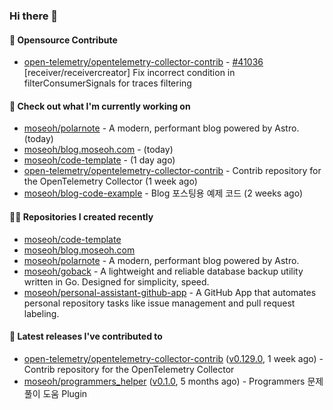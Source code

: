 ### Hi there 👋

#### 🎉 Opensource Contribute

- [open-telemetry/opentelemetry-collector-contrib](https://github.com/open-telemetry/opentelemetry-collector-contrib) - [#41036](https://github.com/open-telemetry/opentelemetry-collector-contrib/pull/41036) [receiver/receivercreator] Fix incorrect condition in filterConsumerSignals for traces filtering

#### 👷 Check out what I'm currently working on

- [moseoh/polarnote](https://github.com/moseoh/polarnote) - A modern, performant blog powered by Astro. (today)
- [moseoh/blog.moseoh.com](https://github.com/moseoh/blog.moseoh.com) -  (today)
- [moseoh/code-template](https://github.com/moseoh/code-template) -  (1 day ago)
- [open-telemetry/opentelemetry-collector-contrib](https://github.com/open-telemetry/opentelemetry-collector-contrib) - Contrib repository for the OpenTelemetry Collector (1 week ago)
- [moseoh/blog-code-example](https://github.com/moseoh/blog-code-example) - Blog 포스팅용 예제 코드 (2 weeks ago)

#### 👨‍💻 Repositories I created recently

- [moseoh/code-template](https://github.com/moseoh/code-template)
- [moseoh/blog.moseoh.com](https://github.com/moseoh/blog.moseoh.com)
- [moseoh/polarnote](https://github.com/moseoh/polarnote) - A modern, performant blog powered by Astro.
- [moseoh/goback](https://github.com/moseoh/goback) - A lightweight and reliable database backup utility written in Go. Designed for simplicity, speed.
- [moseoh/personal-assistant-github-app](https://github.com/moseoh/personal-assistant-github-app) - A GitHub App that automates personal repository tasks like issue management and pull request labeling.

#### 🚀 Latest releases I've contributed to

- [open-telemetry/opentelemetry-collector-contrib](https://github.com/open-telemetry/opentelemetry-collector-contrib) ([v0.129.0](https://github.com/open-telemetry/opentelemetry-collector-contrib/releases/tag/v0.129.0), 1 week ago) - Contrib repository for the OpenTelemetry Collector
- [moseoh/programmers_helper](https://github.com/moseoh/programmers_helper) ([v0.1.0](https://github.com/moseoh/programmers_helper/releases/tag/v0.1.0), 5 months ago) - Programmers 문제풀이 도움 Plugin
